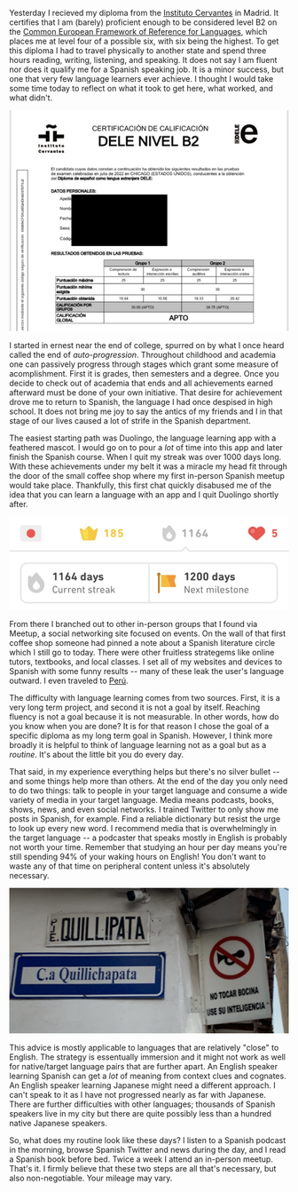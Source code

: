 Yesterday I recieved my diploma from the [Instituto Cervantes](https://en.wikipedia.org/wiki/Instituto_Cervantes) in Madrid. It certifies that I am (barely) proficient enough to be considered level B2 on the [Common European Framework of Reference for Languages](https://en.wikipedia.org/wiki/Common_European_Framework_of_Reference_for_Languages), which places me at level four of a possible six, with six being the highest. To get this diploma I had to travel physically to another state and spend three hours reading, writing, listening, and speaking. It does not say I am fluent nor does it qualify me for a Spanish speaking job. It is a minor success, but one that very few language learners ever achieve. I thought I would take some time today to reflect on what it took to get here, what worked, and what didn't.

![Yes, my scores were measured down to the hundredth, and yes, I passed on a one one-hundredth margin.](diploma.jpeg)

I started in ernest near the end of college, spurred on by what I once heard called the end of *auto-progression*. Throughout childhood and academia one can passively progress through stages which grant some measure of acomplishment. First it is grades, then semesters and a degree. Once you decide to check out of academia that ends and all achievements earned afterward must be done of your own initiative. That desire for achievement drove me to return to Spanish, the language I had once despised in high school. It does not bring me joy to say the antics of my friends and I in that stage of our lives caused a lot of strife in the Spanish department.

The easiest starting path was Duolingo, the language learning app with a feathered mascot. I would go on to pour a *lot* of time into this app and later finish the Spanish course. When I quit my streak was over 1000 days long. With these achievements under my belt it was a miracle my head fit through the door of the small coffee shop where my first in-person Spanish meetup would take place. Thankfully, this first chat quickly disabused me of the idea that you can learn a language with an app and I quit Duolingo shortly after.

![I also started the Japanese course. I'm more amenable to computerized systems for learning foreign writing systems, which is at first just rote memorization.](duolingo.jpeg)

From there I branched out to other in-person groups that I found via Meetup, a social networking site focused on events. On the wall of that first coffee shop someone had pinned a note about a Spanish literature circle which I still go to today. There were other fruitless strategems like online tutors, textbooks, and local classes. I set all of my websites and devices to Spanish with some funny results -- many of these leak the user's language outward. I even traveled to [Perú](https://www.strlog.net/2022-04-29).

The difficulty with language learning comes from two sources. First, it is a very long term project, and second it is not a goal by itself. Reaching fluency is not a goal because it is not measurable. In other words, how do you know when you are done? It is for that reason I chose the goal of a specific diploma as my long term goal in Spanish. However, I think more broadly it is helpful to think of language learning not as a goal but as a *routine*. It's about the little bit you do every day.

That said, in my experience everything helps but there's no silver bullet -- and some things help more than others. At the end of the day you only need to do two things: talk to people in your target language and consume a wide variety of media in your target language. Media means podcasts, books, shows, news, and even social networks. I trained Twitter to only show me posts in Spanish, for example. Find a reliable dictionary but resist the urge to look up every new word. I recommend media that is overwhelmingly in the target language -- a podcaster that speaks mostly in English is probably not worth your time. Remember that studying an hour per day means you're still spending 94% of your waking hours on English! You don't want to waste any of that time on peripheral content unless it's absolutely necessary.

![Tocar is a fun verb. In English we play an instrument, in Spanish we touch an instrument, and in Japanese they're plucked.](bocina.jpeg)

This advice is mostly applicable to languages that are relatively "close" to English. The strategy is essentually immersion and it might not work as well for native/target language pairs that are further apart. An English speaker learning Spanish can get a *lot* of meaning from context clues and cognates. An English speaker learning Japanese might need a different approach. I can't speak to it as I have not progressed nearly as far with Japanese. There are further difficulties with other languages; thousands of Spanish speakers live in my city but there are quite possibly less than a hundred native Japanese speakers.

So, what does my routine look like these days? I listen to a Spanish podcast in the morning, browse Spanish Twitter and news during the day, and I read a Spanish book before bed. Twice a week I attend an in-person meetup. That's it. I firmly believe that these two steps are all that's necessary, but also non-negotiable. Your mileage may vary.